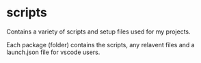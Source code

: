 # scripts

Contains a variety of scripts and setup files used for my projects.

Each package (folder) contains the scripts, any relavent files and a launch.json file for vscode users.
